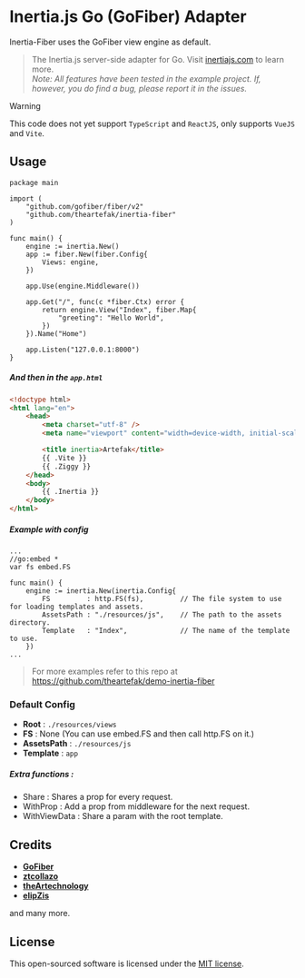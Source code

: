 # Inertia.js Go (GoFiber) Adapter

Inertia-Fiber uses the GoFiber view engine as default.

> The Inertia.js server-side adapter for Go. Visit [inertiajs.com](https://inertiajs.com) to learn more.<br />
> *Note: All features have been tested in the example project. If, however, you do find a bug, please report it in the issues.*

> [!WARNING]
> This code does not yet support `TypeScript` and `ReactJS`, only supports `VueJS` and `Vite`.

## Usage

```golang
package main

import (
    "github.com/gofiber/fiber/v2"
    "github.com/theartefak/inertia-fiber"
)

func main() {
    engine := inertia.New()
    app := fiber.New(fiber.Config{
        Views: engine,
    })

    app.Use(engine.Middleware())

    app.Get("/", func(c *fiber.Ctx) error {
        return engine.View("Index", fiber.Map{
            "greeting": "Hello World",
        })
    }).Name("Home")

    app.Listen("127.0.0.1:8000")
}
```

##### And then in the `app.html`

```html
<!doctype html>
<html lang="en">
    <head>
        <meta charset="utf-8" />
        <meta name="viewport" content="width=device-width, initial-scale=1" />

        <title inertia>Artefak</title>
        {{ .Vite }}
        {{ .Ziggy }}
    </head>
    <body>
        {{ .Inertia }}
    </body>
</html>
```

##### Example with config

```golang
...
//go:embed *
var fs embed.FS

func main() {
    engine := inertia.New(inertia.Config{
        FS         : http.FS(fs),         // The file system to use for loading templates and assets.
        AssetsPath : "./resources/js",    // The path to the assets directory.
        Template   : "Index",             // The name of the template to use.
    })
...
```

> For more examples refer to this repo at https://github.com/theartefak/demo-inertia-fiber

### Default Config

- **Root** : `./resources/views`
- **FS** : None (You can use embed.FS and then call http.FS on it.)
- **AssetsPath** : `./resources/js`
- **Template** : `app` 

##### Extra functions :

- Share : Shares a prop for every request.
- WithProp : Add a prop from middleware for the next request.
- WithViewData : Share a param with the root template.

## Credits

- [**GoFiber**](https://github.com/gofiber/fiber)
- [**ztcollazo**](https://github.com/ztcollazo/fiber_inertia)
- [**theArtechnology**](https://github.com/theArtechnology/fiber-inertia)
- [**elipZis**](https://github.com/elipZis/inertia-echo)

and many more.

## License

This open-sourced software is licensed under the [MIT license](LICENSE).

